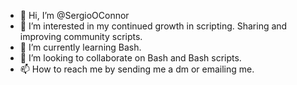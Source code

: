 - 👋 Hi, I’m @SergioOConnor
- 👀 I’m interested in my continued growth in scripting. Sharing and improving community scripts.
- 🌱 I’m currently learning Bash.
- 💞️ I’m looking to collaborate on Bash and Bash scripts.
- 📫 How to reach me by sending me a dm or emailing me.

<!---
soconnor02/soconnor02 is a ✨ special ✨ repository because its `README.md` (this file) appears on your GitHub profile.
You can click the Preview link to take a look at your changes.
--->
